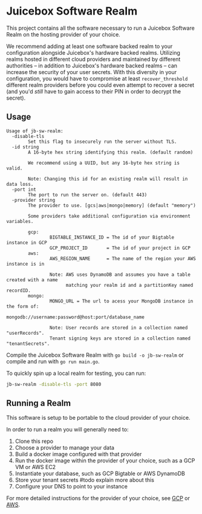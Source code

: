 # Juicebox Software Realm

This project contains all the software necessary to run a Juicebox Software Realm on the hosting provider of your choice.

We recommend adding at least one software backed realm to your configuration alongside Juicebox's hardware backed realms. Utilizing realms hosted in different cloud providers and maintained by different authorities – in addition to Juicebox's hardware backed realms – can increase the security of your user secrets. With this diversity in your configuration, you would have to compromise at least `recover_threshold` different realm providers before you could even attempt to recover a secret (and you'd _still_ have to gain access to their PIN in order to decrypt the secret).

## Usage

```
Usage of jb-sw-realm:
  -disable-tls
        Set this flag to insecurely run the server without TLS.
  -id string
        A 16-byte hex string identifying this realm. (default random)

        We recommend using a UUID, but any 16-byte hex string is valid.

        Note: Changing this id for an existing realm will result in data loss.
  -port int
        The port to run the server on. (default 443)
  -provider string
        The provider to use. [gcs|aws|mongo|memory] (default "memory")

        Some providers take additional configuration via environment variables.

        gcp:
                BIGTABLE_INSTANCE_ID = The id of your Bigtable instance in GCP
                GCP_PROJECT_ID       = The id of your project in GCP
        aws:
                AWS_REGION_NAME      = The name of the region your AWS instance is in

                Note: AWS uses DynamoDB and assumes you have a table created with a name
                      matching your realm id and a partitionKey named recordID.
        mongo:
                MONGO_URL = The url to acess your MongoDB instance in the form of:
                            mongodb://username:password@host:port/database_name

                Note: User records are stored in a collection named "userRecords".
	            Tenant signing keys are stored in a collection named "tenantSecrets".
```

Compile the Juicebox Software Realm with `go build -o jb-sw-realm` or compile and run with `go run main.go`.

To quickly spin up a local realm for testing, you can run:

 ```sh
jb-sw-realm -disable-tls -port 8080
 ```

## Running a Realm

This software is setup to be portable to the cloud provider of your choice.

In order to run a realm you will generally need to:
1. Clone this repo
2. Choose a provider to manage your data
3. Build a docker image configured with that provider
4. Run the docker image within the provider of your choice, such as a GCP VM or AWS EC2
5. Instantiate your database, such as GCP Bigtable or AWS DynamoDB
6. Store your tenant secrets #todo explain more about this
7. Configure your DNS to point to your instance

For more detailed instructions for the provider of your choice, see [GCP](GCP.md) or [AWS](#todo).
